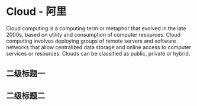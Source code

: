 # Cloud - 阿里

Cloud computing is a computing term or metaphor that evolved in the late 2000s, based on utility and consumption of
computer resources. Cloud computing involves deploying groups of remote servers and software networks that allow
centralized data storage and online access to computer services or resources. Clouds can be classified as public,
private or hybrid.

## 二级标题一

## 二级标题二

